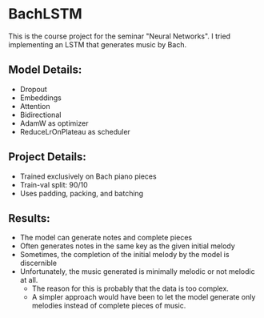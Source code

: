 # BachLSTM

This is the course project for the seminar "Neural Networks". I tried implementing an LSTM that generates music by Bach.

## Model Details:
- Dropout
- Embeddings
- Attention
- Bidirectional
- AdamW as optimizer
- ReduceLrOnPlateau as scheduler

## Project Details:
- Trained exclusively on Bach piano pieces
- Train-val split: 90/10
- Uses padding, packing, and batching

## Results:
- The model can generate notes and complete pieces
- Often generates notes in the same key as the given initial melody
- Sometimes, the completion of the initial melody by the model is discernible
- Unfortunately, the music generated is minimally melodic or not melodic at all.
  - The reason for this is probably that the data is too complex.
  - A simpler approach would have been to let the model generate only melodies instead of complete pieces of music.

